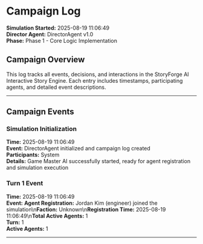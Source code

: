 # Campaign Log

**Simulation Started:** 2025-08-19 11:06:49  
**Director Agent:** DirectorAgent v1.0  
**Phase:** Phase 1 - Core Logic Implementation  

## Campaign Overview

This log tracks all events, decisions, and interactions in the StoryForge AI Interactive Story Engine.
Each entry includes timestamps, participating agents, and detailed event descriptions.

---

## Campaign Events

### Simulation Initialization
**Time:** 2025-08-19 11:06:49  
**Event:** DirectorAgent initialized and campaign log created  
**Participants:** System  
**Details:** Game Master AI successfully started, ready for agent registration and simulation execution


### Turn 1 Event
**Time:** 2025-08-19 11:06:49  
**Event:** **Agent Registration:** Jordan Kim (engineer) joined the simulation\n**Faction:** Unknown\n**Registration Time:** 2025-08-19 11:06:49\n**Total Active Agents:** 1  
**Turn:** 1  
**Active Agents:** 1  

---
